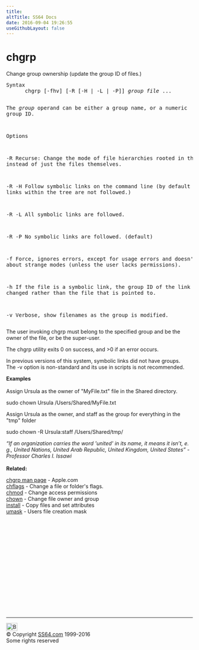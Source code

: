```yaml
---
title:
altTitle: SS64 Docs
date: 2016-09-04 19:26:55
useGithubLayout: false
---
```

<!-- #BeginLibraryItem "/Library/head_osx.lbi" --><!-- #EndLibraryItem --><h1>chgrp</h1> 
<p>Change group ownership (update the group ID of files.)</p>
<pre>Syntax 
      chgrp [-fhv] [-R [-H | -L | -P]] <i>group file</i> ...

The <i>group</i> operand can be either a group name, or a numeric group ID.

Options

   -R     Recurse: Change the mode of file hierarchies rooted in the files
          instead of just the files themselves.

   -R -H  Follow symbolic links on the command line
          (by default Symbolic links within the tree are not followed.)    

   -R -L  All symbolic links are followed.

   -R -P  No symbolic links are followed. (default)

   -f     Force, ignores errors, except for usage errors and doesn't query
          about strange modes (unless the user lacks permissions).

   -h     If the file is a symbolic link, the group ID of the link itself
          is changed rather than the file that is pointed to.

   -v     Verbose, show filenames as the group is modified.</pre>
<p>The user invoking chgrp must belong to the specified 
group and be the owner of the file, or be the super-user.<br></p>
<p> The chgrp utility exits 0 on success, and &gt;0 if an error 
occurs.</p>
<p>In previous versions of this system, symbolic links did not have groups.<br>
The -v option is non-standard and its use in scripts is 
not recommended.</p>
<p><b>Examples</b><br>
<br>
Assign Ursula as the owner of "MyFile.txt" file in the Shared directory. </p>
<p class="code">sudo chown Ursula /Users/Shared/MyFile.txt </p>
<p>Assign Ursula as the owner, and staff as the group for everything in the "tmp" 
folder</p>
<p class="code">sudo chown -R Ursula:staff /Users/Shared/tmp/ </p>
<p> <i class="quote">“If an organization carries the word 'united' in its name, it means it isn’t, e. g., United Nations, United Arab Republic, United Kingdom, United 
States” - Professor 
Charles I. Issawi </i><br>
<br>
<b> Related:</b></p>
<p><a href="https://developer.apple.com/legacy/library/documentation/Darwin/Reference/ManPages/man1/chgrp.1.html">chgrp man page</a> - Apple.com<br>
<a href="chflags.html">chflags</a> - Change a file or folder's flags. <br>
<a href="chmod.html">chmod</a> - Change access permissions<br> 
<a href="chown.html">chown</a> - Change file owner and group <br>
<a href="install.html">install</a> - Copy files and set attributes <br>
<a href="umask.html">umask</a> - Users file creation mask</p><!-- #BeginLibraryItem "/Library/foot_osx.lbi" --><p><script async="" src="//pagead2.googlesyndication.com/pagead/js/adsbygoogle.js"></script>
<!-- OSX300 -->
<ins class="adsbygoogle" style="display:inline-block;width:300px;height:250px" data-ad-client="ca-pub-6140977852749469" data-ad-slot="1823340303"></ins>
<script>
(adsbygoogle = window.adsbygoogle || []).push({});
</script></p>
<hr>
<div id="bl" class="footer"><a href="#"><img src="../images/top.png" width="30" height="22" alt="Back to the Top"></a></div>
<div id="br" class="footer, tagline">© Copyright <a href="http://ss64.com/">SS64.com</a> 1999-2016<br>
Some rights reserved</div><!-- #EndLibraryItem -->
